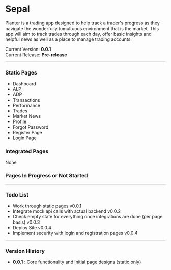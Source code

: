 # Sepal
Planter is a trading app designed to help track a trader's progress as they navigate the wonderfully tumultuous environment that is the market.
This app will aim to track trades through each day, offer basic insights and helpful news as well as a place to manage trading accounts.

Current Version: **0.0.1**\
Current Release: **Pre-release**

---

### Static Pages
- Dashboard
- ALP
- ADP
- Transactions
- Performance
- Trades
- Market News
- Profile
- Forgot Password
- Register Page
- Login Page

### Integrated Pages
None

### Pages In Progress or Not Started

---

### Todo List
- Work through static pages v0.0.1
- Integrate mock api calls with actual backend v0.0.2
- Check empty state for everything once integrations are done (per page basis) v0.0.3
- Deploy Site v0.0.4
- Implement security with login and registration pages v0.0.4
---

### Version History
- **0.0.1** : Core functionality and initial page designs (static only)